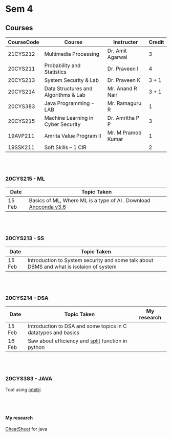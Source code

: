 # Sem 4

## Courses

| CourseCode | Course | Instructer | Credit |
|------------|------------|------------|-----|
| 21CYS212 | Multimedia Processing | Dr. Amit Agarwal | 3 |
| 20CYS211 | Probability and Statistics | Dr. Praveen I | 4 |
| 20CYS213 | System Security & Lab | Dr. Praveen K | 3 + 1 |
| 20CYS214 | Data Structures and Algorithms & Lab | Mr. Anand R Nair | 3 + 1 |
| 20CYS383 | Java Programming - LAB | Mr. Ramaguru R | 1 |
| 20CYS215 | Machine Learning in Cyber Security | Dr. Amritha P P | 3 |
| 19AVP211 | Amrita Value Program II | Mr. M Pramod Kumar | 1 |
| 19SSK211 | Soft Skills – 1 CIR | | 2 |

<br />
<br />

### 20CYS215 - ML

| Date | Topic Taken |
|------|-------------|
| 15 Feb | Basics of ML, Where ML is a type of AI . Download [Anoconda v3.6](https://www.anaconda.com/products/distribution) | 

<br />
<br />

### 20CYS213 - SS

| Date | Topic Taken |
|------|-------------|
| 15 Feb | Introduction to System security and some talk about DBMS and what is isolaion of system | 

<br />
<br />

### 20CYS214 - DSA

| Date | Topic Taken | My research |
|------|-------------|-------------|
| 15 Feb | Introduction to DSA and some topics in C datatypes and basics | 
| 16 Feb | Saw about efficiency and [split](https://docs.python.org/3/library/stdtypes.html#string-methods) function in python |

<br />
<br />

### 20CYS383 - JAVA
Tool using [Intellij](https://www.jetbrains.com/idea/) <br/><br/><br/><br>
#### My research <br/>
[CheatSheet](https://learnxinyminutes.com/docs/java/) for java <br/>

